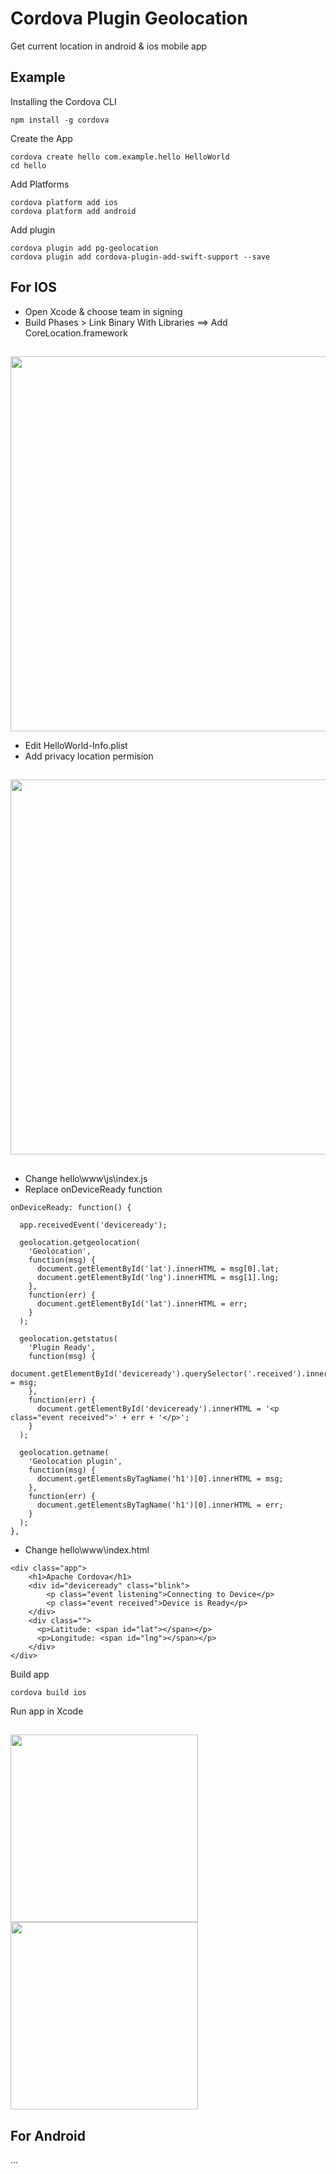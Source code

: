 # Cordova Plugin Geolocation

Get current location in android & ios mobile app

## Example

Installing the Cordova CLI
```
npm install -g cordova
```

Create the App
```
cordova create hello com.example.hello HelloWorld
cd hello
```

Add Platforms
```
cordova platform add ios
cordova platform add android
```

Add plugin 
```
cordova plugin add pg-geolocation
cordova plugin add cordova-plugin-add-swift-support --save
```

## For IOS

* Open Xcode & choose team in signing
* Build Phases > Link Binary With Libraries 
==> Add CoreLocation.framework

##
<img src="https://i.imgur.com/0ZPS6gF.png" width="600">

* Edit HelloWorld-Info.plist
* Add privacy location permision
##
<img src="https://i.imgur.com/CcsV0Xn.png" width="600">

##
* Change hello\www\js\index.js
* Replace onDeviceReady function

```
onDeviceReady: function() {

  app.receivedEvent('deviceready');

  geolocation.getgeolocation(
    'Geolocation',
    function(msg) {
      document.getElementById('lat').innerHTML = msg[0].lat;
      document.getElementById('lng').innerHTML = msg[1].lng;
    },
    function(err) {
      document.getElementById('lat').innerHTML = err;
    }
  );

  geolocation.getstatus(
    'Plugin Ready',
    function(msg) {
      document.getElementById('deviceready').querySelector('.received').innerHTML = msg;
    },
    function(err) {
      document.getElementById('deviceready').innerHTML = '<p class="event received">' + err + '</p>';
    }
  );

  geolocation.getname(
    'Geolocation plugin',
    function(msg) {
      document.getElementsByTagName('h1')[0].innerHTML = msg;
    },
    function(err) {
      document.getElementsByTagName('h1')[0].innerHTML = err;
    }
  );
},
```

* Change hello\www\index.html
```
<div class="app">
    <h1>Apache Cordova</h1>
    <div id="deviceready" class="blink">
        <p class="event listening">Connecting to Device</p>
        <p class="event received">Device is Ready</p>
    </div>
    <div class="">
      <p>Latitude: <span id="lat"></span></p>
      <p>Longitude: <span id="lng"></span></p>
    </div>
</div>
```
Build app
```
cordova build ios
```
Run app in Xcode

##
<img src="https://i.imgur.com/tAtnF9I.png" width="300">

<img src="https://i.imgur.com/heIXwE1.png" width="300">
    

## For Android

...
